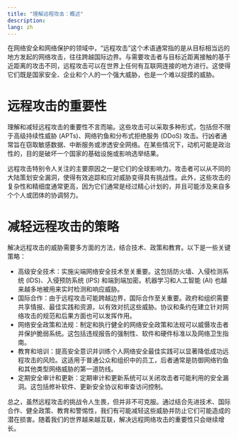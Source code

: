 ```yaml
---
title: "理解远程攻击：概述"
description: 
lang: zh
---
```


在网络安全和网络保护的领域中，“远程攻击”这个术语通常指的是从目标相当远的地方发起的网络攻击，往往跨越国际边界。与需要攻击者与目标近距离接触的基于近距离的攻击不同，远程攻击可以在世界上任何有互联网连接的地方进行。这使得它们既是国家安全、企业和个人的一个强大威胁，也是一个难以捉摸的威胁。

# 远程攻击的重要性

理解和减轻远程攻击的重要性不言而喻。这些攻击可以采取多种形式，包括但不限于高级持续性威胁 (APTs)、网络钓鱼和分布式拒绝服务 (DDoS) 攻击。行凶者通常旨在窃取敏感数据、中断服务或渗透安全网络。在某些情况下，动机可能是政治性的，目的是破坏一个国家的基础设施或影响选举结果。

远程攻击特别令人关注的主要原因之一是它们的全球影响力。攻击者可以从不同的大陆策划安全漏洞，使得有效追踪和应对威胁变得具有挑战性。此外，这些攻击的复杂性和精细度通常更高，因为它们通常是经过精心计划的，并且可能涉及来自多个个人或团体的协调努力。

# 减轻远程攻击的策略

解决远程攻击的威胁需要多方面的方法，结合技术、政策和教育。以下是一些关键策略：

* 高级安全技术：实施尖端网络安全技术至关重要。这包括防火墙、入侵检测系统 (IDS)、入侵预防系统 (IPS) 和端到端加密。机器学习和人工智能 (AI) 也越来越多地被用来实时检测和响应威胁。
* 国际合作：由于远程攻击可能跨越边界，国际合作至关重要。政府和组织需要共享情报、最佳实践和资源，以有效对抗这些威胁。协议和条约在建立针对网络攻击的规范和后果方面也可以发挥作用。
* 网络安全政策和法规：制定和执行健全的网络安全政策和法规可以威慑攻击者并保护脆弱系统。这包括违规报告的强制性、软件和硬件标准以及网络卫生指南。
* 教育和培训：提高安全意识并训练个人网络安全最佳实践可以显著降低成功远程攻击的风险。这适用于普通公众和组织中的员工，后者通常是防御网络钓鱼和其他类型网络威胁的第一道防线。
* 定期安全审计和更新：定期审计和更新系统可以关闭攻击者可能利用的安全漏洞。这包括修补软件、更新安全协议和审查访问控制。

总之，虽然远程攻击的挑战令人生畏，但并非不可克服。通过结合先进技术、国际合作、健全政策、教育和警惕性，我们有可能减轻这些威胁并防止它们可能造成的潜在损害。随着我们的世界越来越互联，解决远程网络攻击的重要性只会继续增长。
